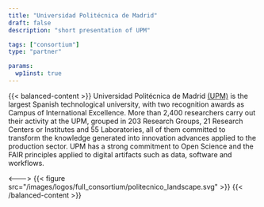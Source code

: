 ```yaml
---
title: "Universidad Politécnica de Madrid"
draft: false
description: "short presentation of UPM"

tags: ["consortium"]
type: "partner"

params:
  wp1inst: true
---
```


{{< balanced-content >}}
Universidad Politécnica de Madrid [(UPM)](https://www.upm.es/internacional) is the largest Spanish technological university, with two recognition awards as Campus of International Excellence. More than 2,400 researchers carry out their activity at the UPM, grouped in 203 Research Groups, 21 Research Centers or Institutes and 55 Laboratories, all of them committed to transform the knowledge generated into innovation advances applied to the production sector. UPM has a strong commitment to Open Science and the FAIR principles applied to digital artifacts such as data, software and workflows.

<--->
{{< figure src="/images/logos/full_consortium/politecnico_landscape.svg" >}}
{{< /balanced-content >}}
